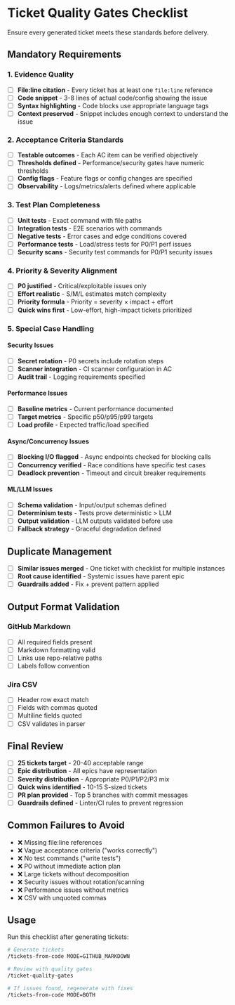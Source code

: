 # Ticket Quality Gates Checklist

Ensure every generated ticket meets these standards before delivery.

## Mandatory Requirements

### 1. Evidence Quality
- [ ] **File:line citation** - Every ticket has at least one `file:line` reference
- [ ] **Code snippet** - 3-8 lines of actual code/config showing the issue
- [ ] **Syntax highlighting** - Code blocks use appropriate language tags
- [ ] **Context preserved** - Snippet includes enough context to understand the issue

### 2. Acceptance Criteria Standards
- [ ] **Testable outcomes** - Each AC item can be verified objectively
- [ ] **Thresholds defined** - Performance/security gates have numeric thresholds
- [ ] **Config flags** - Feature flags or config changes are specified
- [ ] **Observability** - Logs/metrics/alerts defined where applicable

### 3. Test Plan Completeness
- [ ] **Unit tests** - Exact command with file paths
- [ ] **Integration tests** - E2E scenarios with commands
- [ ] **Negative tests** - Error cases and edge conditions covered
- [ ] **Performance tests** - Load/stress tests for P0/P1 perf issues
- [ ] **Security scans** - Security test commands for P0/P1 security issues

### 4. Priority & Severity Alignment
- [ ] **P0 justified** - Critical/exploitable issues only
- [ ] **Effort realistic** - S/M/L estimates match complexity
- [ ] **Priority formula** - Priority = severity × impact ÷ effort
- [ ] **Quick wins first** - Low-effort, high-impact tickets prioritized

### 5. Special Case Handling

#### Security Issues
- [ ] **Secret rotation** - P0 secrets include rotation steps
- [ ] **Scanner integration** - CI scanner configuration in AC
- [ ] **Audit trail** - Logging requirements specified

#### Performance Issues  
- [ ] **Baseline metrics** - Current performance documented
- [ ] **Target metrics** - Specific p50/p95/p99 targets
- [ ] **Load profile** - Expected traffic/load specified

#### Async/Concurrency Issues
- [ ] **Blocking I/O flagged** - Async endpoints checked for blocking calls
- [ ] **Concurrency verified** - Race conditions have specific test cases
- [ ] **Deadlock prevention** - Timeout and circuit breaker requirements

#### ML/LLM Issues
- [ ] **Schema validation** - Input/output schemas defined
- [ ] **Determinism tests** - Tests prove deterministic > LLM
- [ ] **Output validation** - LLM outputs validated before use
- [ ] **Fallback strategy** - Graceful degradation defined

## Duplicate Management
- [ ] **Similar issues merged** - One ticket with checklist for multiple instances
- [ ] **Root cause identified** - Systemic issues have parent epic
- [ ] **Guardrails added** - Fix + prevent pattern applied

## Output Format Validation

### GitHub Markdown
- [ ] All required fields present
- [ ] Markdown formatting valid
- [ ] Links use repo-relative paths
- [ ] Labels follow convention

### Jira CSV
- [ ] Header row exact match
- [ ] Fields with commas quoted
- [ ] Multiline fields quoted
- [ ] CSV validates in parser

## Final Review
- [ ] **25 tickets target** - 20-40 acceptable range
- [ ] **Epic distribution** - All epics have representation
- [ ] **Severity distribution** - Appropriate P0/P1/P2/P3 mix
- [ ] **Quick wins identified** - 10-15 S-sized tickets
- [ ] **PR plan provided** - Top 5 branches with commit messages
- [ ] **Guardrails defined** - Linter/CI rules to prevent regression

## Common Failures to Avoid
- ❌ Missing file:line references
- ❌ Vague acceptance criteria ("works correctly")
- ❌ No test commands ("write tests")
- ❌ P0 without immediate action plan
- ❌ Large tickets without decomposition
- ❌ Security issues without rotation/scanning
- ❌ Performance issues without metrics
- ❌ CSV with unquoted commas

## Usage
Run this checklist after generating tickets:
```bash
# Generate tickets
/tickets-from-code MODE=GITHUB_MARKDOWN

# Review with quality gates
/ticket-quality-gates

# If issues found, regenerate with fixes
/tickets-from-code MODE=BOTH
```

